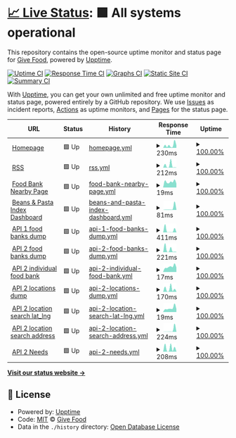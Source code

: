 # [📈 Live Status](https://uptime.givefood.org.uk): <!--live status--> **🟩 All systems operational**

This repository contains the open-source uptime monitor and status page for [Give Food](https://www.givefood.org.uk), powered by [Upptime](https://github.com/upptime/upptime).

[![Uptime CI](https://github.com/koj-co/upptime/workflows/Uptime%20CI/badge.svg)](https://github.com/koj-co/upptime/actions?query=workflow%3A%22Uptime+CI%22)
[![Response Time CI](https://github.com/koj-co/upptime/workflows/Response%20Time%20CI/badge.svg)](https://github.com/koj-co/upptime/actions?query=workflow%3A%22Response+Time+CI%22)
[![Graphs CI](https://github.com/koj-co/upptime/workflows/Graphs%20CI/badge.svg)](https://github.com/koj-co/upptime/actions?query=workflow%3A%22Graphs+CI%22)
[![Static Site CI](https://github.com/koj-co/upptime/workflows/Static%20Site%20CI/badge.svg)](https://github.com/koj-co/upptime/actions?query=workflow%3A%22Static+Site+CI%22)
[![Summary CI](https://github.com/koj-co/upptime/workflows/Summary%20CI/badge.svg)](https://github.com/koj-co/upptime/actions?query=workflow%3A%22Summary+CI%22)

With [Upptime](https://upptime.js.org), you can get your own unlimited and free uptime monitor and status page, powered entirely by a GitHub repository. We use [Issues](https://github.com/givefood/upptime/issues) as incident reports, [Actions](https://github.com/givefood/upptime/actions) as uptime monitors, and [Pages](https://uptime.givefood.org.uk) for the status page.

<!--start: status pages-->
<!-- This summary is generated by Upptime (https://github.com/upptime/upptime) -->
<!-- Do not edit this manually, your changes will be overwritten -->
<!-- prettier-ignore -->
| URL | Status | History | Response Time | Uptime |
| --- | ------ | ------- | ------------- | ------ |
| <img alt="" src="https://icons.duckduckgo.com/ip3/www.givefood.org.uk.ico" height="13"> [Homepage](https://www.givefood.org.uk/) | 🟩 Up | [homepage.yml](https://github.com/givefood/upptime/commits/HEAD/history/homepage.yml) | <details><summary><img alt="Response time graph" src="./graphs/homepage/response-time-week.png" height="20"> 230ms</summary><br><a href="https://uptime.givefood.org.uk/history/homepage"><img alt="Response time 395" src="https://img.shields.io/endpoint?url=https%3A%2F%2Fraw.githubusercontent.com%2Fgivefood%2Fupptime%2FHEAD%2Fapi%2Fhomepage%2Fresponse-time.json"></a><br><a href="https://uptime.givefood.org.uk/history/homepage"><img alt="24-hour response time 210" src="https://img.shields.io/endpoint?url=https%3A%2F%2Fraw.githubusercontent.com%2Fgivefood%2Fupptime%2FHEAD%2Fapi%2Fhomepage%2Fresponse-time-day.json"></a><br><a href="https://uptime.givefood.org.uk/history/homepage"><img alt="7-day response time 230" src="https://img.shields.io/endpoint?url=https%3A%2F%2Fraw.githubusercontent.com%2Fgivefood%2Fupptime%2FHEAD%2Fapi%2Fhomepage%2Fresponse-time-week.json"></a><br><a href="https://uptime.givefood.org.uk/history/homepage"><img alt="30-day response time 247" src="https://img.shields.io/endpoint?url=https%3A%2F%2Fraw.githubusercontent.com%2Fgivefood%2Fupptime%2FHEAD%2Fapi%2Fhomepage%2Fresponse-time-month.json"></a><br><a href="https://uptime.givefood.org.uk/history/homepage"><img alt="1-year response time 454" src="https://img.shields.io/endpoint?url=https%3A%2F%2Fraw.githubusercontent.com%2Fgivefood%2Fupptime%2FHEAD%2Fapi%2Fhomepage%2Fresponse-time-year.json"></a></details> | <details><summary><a href="https://uptime.givefood.org.uk/history/homepage">100.00%</a></summary><a href="https://uptime.givefood.org.uk/history/homepage"><img alt="All-time uptime 99.98%" src="https://img.shields.io/endpoint?url=https%3A%2F%2Fraw.githubusercontent.com%2Fgivefood%2Fupptime%2FHEAD%2Fapi%2Fhomepage%2Fuptime.json"></a><br><a href="https://uptime.givefood.org.uk/history/homepage"><img alt="24-hour uptime 100.00%" src="https://img.shields.io/endpoint?url=https%3A%2F%2Fraw.githubusercontent.com%2Fgivefood%2Fupptime%2FHEAD%2Fapi%2Fhomepage%2Fuptime-day.json"></a><br><a href="https://uptime.givefood.org.uk/history/homepage"><img alt="7-day uptime 100.00%" src="https://img.shields.io/endpoint?url=https%3A%2F%2Fraw.githubusercontent.com%2Fgivefood%2Fupptime%2FHEAD%2Fapi%2Fhomepage%2Fuptime-week.json"></a><br><a href="https://uptime.givefood.org.uk/history/homepage"><img alt="30-day uptime 100.00%" src="https://img.shields.io/endpoint?url=https%3A%2F%2Fraw.githubusercontent.com%2Fgivefood%2Fupptime%2FHEAD%2Fapi%2Fhomepage%2Fuptime-month.json"></a><br><a href="https://uptime.givefood.org.uk/history/homepage"><img alt="1-year uptime 99.98%" src="https://img.shields.io/endpoint?url=https%3A%2F%2Fraw.githubusercontent.com%2Fgivefood%2Fupptime%2FHEAD%2Fapi%2Fhomepage%2Fuptime-year.json"></a></details>
| <img alt="" src="https://icons.duckduckgo.com/ip3/www.givefood.org.uk.ico" height="13"> [RSS](https://www.givefood.org.uk/needs/rss.xml) | 🟩 Up | [rss.yml](https://github.com/givefood/upptime/commits/HEAD/history/rss.yml) | <details><summary><img alt="Response time graph" src="./graphs/rss/response-time-week.png" height="20"> 212ms</summary><br><a href="https://uptime.givefood.org.uk/history/rss"><img alt="Response time 310" src="https://img.shields.io/endpoint?url=https%3A%2F%2Fraw.githubusercontent.com%2Fgivefood%2Fupptime%2FHEAD%2Fapi%2Frss%2Fresponse-time.json"></a><br><a href="https://uptime.givefood.org.uk/history/rss"><img alt="24-hour response time 13" src="https://img.shields.io/endpoint?url=https%3A%2F%2Fraw.githubusercontent.com%2Fgivefood%2Fupptime%2FHEAD%2Fapi%2Frss%2Fresponse-time-day.json"></a><br><a href="https://uptime.givefood.org.uk/history/rss"><img alt="7-day response time 212" src="https://img.shields.io/endpoint?url=https%3A%2F%2Fraw.githubusercontent.com%2Fgivefood%2Fupptime%2FHEAD%2Fapi%2Frss%2Fresponse-time-week.json"></a><br><a href="https://uptime.givefood.org.uk/history/rss"><img alt="30-day response time 163" src="https://img.shields.io/endpoint?url=https%3A%2F%2Fraw.githubusercontent.com%2Fgivefood%2Fupptime%2FHEAD%2Fapi%2Frss%2Fresponse-time-month.json"></a><br><a href="https://uptime.givefood.org.uk/history/rss"><img alt="1-year response time 215" src="https://img.shields.io/endpoint?url=https%3A%2F%2Fraw.githubusercontent.com%2Fgivefood%2Fupptime%2FHEAD%2Fapi%2Frss%2Fresponse-time-year.json"></a></details> | <details><summary><a href="https://uptime.givefood.org.uk/history/rss">100.00%</a></summary><a href="https://uptime.givefood.org.uk/history/rss"><img alt="All-time uptime 98.46%" src="https://img.shields.io/endpoint?url=https%3A%2F%2Fraw.githubusercontent.com%2Fgivefood%2Fupptime%2FHEAD%2Fapi%2Frss%2Fuptime.json"></a><br><a href="https://uptime.givefood.org.uk/history/rss"><img alt="24-hour uptime 100.00%" src="https://img.shields.io/endpoint?url=https%3A%2F%2Fraw.githubusercontent.com%2Fgivefood%2Fupptime%2FHEAD%2Fapi%2Frss%2Fuptime-day.json"></a><br><a href="https://uptime.givefood.org.uk/history/rss"><img alt="7-day uptime 100.00%" src="https://img.shields.io/endpoint?url=https%3A%2F%2Fraw.githubusercontent.com%2Fgivefood%2Fupptime%2FHEAD%2Fapi%2Frss%2Fuptime-week.json"></a><br><a href="https://uptime.givefood.org.uk/history/rss"><img alt="30-day uptime 100.00%" src="https://img.shields.io/endpoint?url=https%3A%2F%2Fraw.githubusercontent.com%2Fgivefood%2Fupptime%2FHEAD%2Fapi%2Frss%2Fuptime-month.json"></a><br><a href="https://uptime.givefood.org.uk/history/rss"><img alt="1-year uptime 98.12%" src="https://img.shields.io/endpoint?url=https%3A%2F%2Fraw.githubusercontent.com%2Fgivefood%2Fupptime%2FHEAD%2Fapi%2Frss%2Fuptime-year.json"></a></details>
| <img alt="" src="https://icons.duckduckgo.com/ip3/www.givefood.org.uk.ico" height="13"> [Food Bank Nearby Page](https://www.givefood.org.uk/needs/at/saltash/nearby/) | 🟩 Up | [food-bank-nearby-page.yml](https://github.com/givefood/upptime/commits/HEAD/history/food-bank-nearby-page.yml) | <details><summary><img alt="Response time graph" src="./graphs/food-bank-nearby-page/response-time-week.png" height="20"> 19ms</summary><br><a href="https://uptime.givefood.org.uk/history/food-bank-nearby-page"><img alt="Response time 45" src="https://img.shields.io/endpoint?url=https%3A%2F%2Fraw.githubusercontent.com%2Fgivefood%2Fupptime%2FHEAD%2Fapi%2Ffood-bank-nearby-page%2Fresponse-time.json"></a><br><a href="https://uptime.givefood.org.uk/history/food-bank-nearby-page"><img alt="24-hour response time 13" src="https://img.shields.io/endpoint?url=https%3A%2F%2Fraw.githubusercontent.com%2Fgivefood%2Fupptime%2FHEAD%2Fapi%2Ffood-bank-nearby-page%2Fresponse-time-day.json"></a><br><a href="https://uptime.givefood.org.uk/history/food-bank-nearby-page"><img alt="7-day response time 19" src="https://img.shields.io/endpoint?url=https%3A%2F%2Fraw.githubusercontent.com%2Fgivefood%2Fupptime%2FHEAD%2Fapi%2Ffood-bank-nearby-page%2Fresponse-time-week.json"></a><br><a href="https://uptime.givefood.org.uk/history/food-bank-nearby-page"><img alt="30-day response time 68" src="https://img.shields.io/endpoint?url=https%3A%2F%2Fraw.githubusercontent.com%2Fgivefood%2Fupptime%2FHEAD%2Fapi%2Ffood-bank-nearby-page%2Fresponse-time-month.json"></a><br><a href="https://uptime.givefood.org.uk/history/food-bank-nearby-page"><img alt="1-year response time 38" src="https://img.shields.io/endpoint?url=https%3A%2F%2Fraw.githubusercontent.com%2Fgivefood%2Fupptime%2FHEAD%2Fapi%2Ffood-bank-nearby-page%2Fresponse-time-year.json"></a></details> | <details><summary><a href="https://uptime.givefood.org.uk/history/food-bank-nearby-page">100.00%</a></summary><a href="https://uptime.givefood.org.uk/history/food-bank-nearby-page"><img alt="All-time uptime 100.00%" src="https://img.shields.io/endpoint?url=https%3A%2F%2Fraw.githubusercontent.com%2Fgivefood%2Fupptime%2FHEAD%2Fapi%2Ffood-bank-nearby-page%2Fuptime.json"></a><br><a href="https://uptime.givefood.org.uk/history/food-bank-nearby-page"><img alt="24-hour uptime 100.00%" src="https://img.shields.io/endpoint?url=https%3A%2F%2Fraw.githubusercontent.com%2Fgivefood%2Fupptime%2FHEAD%2Fapi%2Ffood-bank-nearby-page%2Fuptime-day.json"></a><br><a href="https://uptime.givefood.org.uk/history/food-bank-nearby-page"><img alt="7-day uptime 100.00%" src="https://img.shields.io/endpoint?url=https%3A%2F%2Fraw.githubusercontent.com%2Fgivefood%2Fupptime%2FHEAD%2Fapi%2Ffood-bank-nearby-page%2Fuptime-week.json"></a><br><a href="https://uptime.givefood.org.uk/history/food-bank-nearby-page"><img alt="30-day uptime 100.00%" src="https://img.shields.io/endpoint?url=https%3A%2F%2Fraw.githubusercontent.com%2Fgivefood%2Fupptime%2FHEAD%2Fapi%2Ffood-bank-nearby-page%2Fuptime-month.json"></a><br><a href="https://uptime.givefood.org.uk/history/food-bank-nearby-page"><img alt="1-year uptime 100.00%" src="https://img.shields.io/endpoint?url=https%3A%2F%2Fraw.githubusercontent.com%2Fgivefood%2Fupptime%2FHEAD%2Fapi%2Ffood-bank-nearby-page%2Fuptime-year.json"></a></details>
| <img alt="" src="https://icons.duckduckgo.com/ip3/www.givefood.org.uk.ico" height="13"> [Beans & Pasta Index Dashboard](https://www.givefood.org.uk/dashboard/bean-pasta-index/) | 🟩 Up | [beans-and-pasta-index-dashboard.yml](https://github.com/givefood/upptime/commits/HEAD/history/beans-and-pasta-index-dashboard.yml) | <details><summary><img alt="Response time graph" src="./graphs/beans-and-pasta-index-dashboard/response-time-week.png" height="20"> 81ms</summary><br><a href="https://uptime.givefood.org.uk/history/beans-and-pasta-index-dashboard"><img alt="Response time 57" src="https://img.shields.io/endpoint?url=https%3A%2F%2Fraw.githubusercontent.com%2Fgivefood%2Fupptime%2FHEAD%2Fapi%2Fbeans-and-pasta-index-dashboard%2Fresponse-time.json"></a><br><a href="https://uptime.givefood.org.uk/history/beans-and-pasta-index-dashboard"><img alt="24-hour response time 17" src="https://img.shields.io/endpoint?url=https%3A%2F%2Fraw.githubusercontent.com%2Fgivefood%2Fupptime%2FHEAD%2Fapi%2Fbeans-and-pasta-index-dashboard%2Fresponse-time-day.json"></a><br><a href="https://uptime.givefood.org.uk/history/beans-and-pasta-index-dashboard"><img alt="7-day response time 81" src="https://img.shields.io/endpoint?url=https%3A%2F%2Fraw.githubusercontent.com%2Fgivefood%2Fupptime%2FHEAD%2Fapi%2Fbeans-and-pasta-index-dashboard%2Fresponse-time-week.json"></a><br><a href="https://uptime.givefood.org.uk/history/beans-and-pasta-index-dashboard"><img alt="30-day response time 68" src="https://img.shields.io/endpoint?url=https%3A%2F%2Fraw.githubusercontent.com%2Fgivefood%2Fupptime%2FHEAD%2Fapi%2Fbeans-and-pasta-index-dashboard%2Fresponse-time-month.json"></a><br><a href="https://uptime.givefood.org.uk/history/beans-and-pasta-index-dashboard"><img alt="1-year response time 54" src="https://img.shields.io/endpoint?url=https%3A%2F%2Fraw.githubusercontent.com%2Fgivefood%2Fupptime%2FHEAD%2Fapi%2Fbeans-and-pasta-index-dashboard%2Fresponse-time-year.json"></a></details> | <details><summary><a href="https://uptime.givefood.org.uk/history/beans-and-pasta-index-dashboard">100.00%</a></summary><a href="https://uptime.givefood.org.uk/history/beans-and-pasta-index-dashboard"><img alt="All-time uptime 100.00%" src="https://img.shields.io/endpoint?url=https%3A%2F%2Fraw.githubusercontent.com%2Fgivefood%2Fupptime%2FHEAD%2Fapi%2Fbeans-and-pasta-index-dashboard%2Fuptime.json"></a><br><a href="https://uptime.givefood.org.uk/history/beans-and-pasta-index-dashboard"><img alt="24-hour uptime 100.00%" src="https://img.shields.io/endpoint?url=https%3A%2F%2Fraw.githubusercontent.com%2Fgivefood%2Fupptime%2FHEAD%2Fapi%2Fbeans-and-pasta-index-dashboard%2Fuptime-day.json"></a><br><a href="https://uptime.givefood.org.uk/history/beans-and-pasta-index-dashboard"><img alt="7-day uptime 100.00%" src="https://img.shields.io/endpoint?url=https%3A%2F%2Fraw.githubusercontent.com%2Fgivefood%2Fupptime%2FHEAD%2Fapi%2Fbeans-and-pasta-index-dashboard%2Fuptime-week.json"></a><br><a href="https://uptime.givefood.org.uk/history/beans-and-pasta-index-dashboard"><img alt="30-day uptime 100.00%" src="https://img.shields.io/endpoint?url=https%3A%2F%2Fraw.githubusercontent.com%2Fgivefood%2Fupptime%2FHEAD%2Fapi%2Fbeans-and-pasta-index-dashboard%2Fuptime-month.json"></a><br><a href="https://uptime.givefood.org.uk/history/beans-and-pasta-index-dashboard"><img alt="1-year uptime 100.00%" src="https://img.shields.io/endpoint?url=https%3A%2F%2Fraw.githubusercontent.com%2Fgivefood%2Fupptime%2FHEAD%2Fapi%2Fbeans-and-pasta-index-dashboard%2Fuptime-year.json"></a></details>
| <img alt="" src="https://icons.duckduckgo.com/ip3/www.givefood.org.uk.ico" height="13"> [API 1 food banks dump](https://www.givefood.org.uk/api/1/foodbanks/) | 🟩 Up | [api-1-food-banks-dump.yml](https://github.com/givefood/upptime/commits/HEAD/history/api-1-food-banks-dump.yml) | <details><summary><img alt="Response time graph" src="./graphs/api-1-food-banks-dump/response-time-week.png" height="20"> 411ms</summary><br><a href="https://uptime.givefood.org.uk/history/api-1-food-banks-dump"><img alt="Response time 365" src="https://img.shields.io/endpoint?url=https%3A%2F%2Fraw.githubusercontent.com%2Fgivefood%2Fupptime%2FHEAD%2Fapi%2Fapi-1-food-banks-dump%2Fresponse-time.json"></a><br><a href="https://uptime.givefood.org.uk/history/api-1-food-banks-dump"><img alt="24-hour response time 24" src="https://img.shields.io/endpoint?url=https%3A%2F%2Fraw.githubusercontent.com%2Fgivefood%2Fupptime%2FHEAD%2Fapi%2Fapi-1-food-banks-dump%2Fresponse-time-day.json"></a><br><a href="https://uptime.givefood.org.uk/history/api-1-food-banks-dump"><img alt="7-day response time 411" src="https://img.shields.io/endpoint?url=https%3A%2F%2Fraw.githubusercontent.com%2Fgivefood%2Fupptime%2FHEAD%2Fapi%2Fapi-1-food-banks-dump%2Fresponse-time-week.json"></a><br><a href="https://uptime.givefood.org.uk/history/api-1-food-banks-dump"><img alt="30-day response time 249" src="https://img.shields.io/endpoint?url=https%3A%2F%2Fraw.githubusercontent.com%2Fgivefood%2Fupptime%2FHEAD%2Fapi%2Fapi-1-food-banks-dump%2Fresponse-time-month.json"></a><br><a href="https://uptime.givefood.org.uk/history/api-1-food-banks-dump"><img alt="1-year response time 263" src="https://img.shields.io/endpoint?url=https%3A%2F%2Fraw.githubusercontent.com%2Fgivefood%2Fupptime%2FHEAD%2Fapi%2Fapi-1-food-banks-dump%2Fresponse-time-year.json"></a></details> | <details><summary><a href="https://uptime.givefood.org.uk/history/api-1-food-banks-dump">100.00%</a></summary><a href="https://uptime.givefood.org.uk/history/api-1-food-banks-dump"><img alt="All-time uptime 99.99%" src="https://img.shields.io/endpoint?url=https%3A%2F%2Fraw.githubusercontent.com%2Fgivefood%2Fupptime%2FHEAD%2Fapi%2Fapi-1-food-banks-dump%2Fuptime.json"></a><br><a href="https://uptime.givefood.org.uk/history/api-1-food-banks-dump"><img alt="24-hour uptime 100.00%" src="https://img.shields.io/endpoint?url=https%3A%2F%2Fraw.githubusercontent.com%2Fgivefood%2Fupptime%2FHEAD%2Fapi%2Fapi-1-food-banks-dump%2Fuptime-day.json"></a><br><a href="https://uptime.givefood.org.uk/history/api-1-food-banks-dump"><img alt="7-day uptime 100.00%" src="https://img.shields.io/endpoint?url=https%3A%2F%2Fraw.githubusercontent.com%2Fgivefood%2Fupptime%2FHEAD%2Fapi%2Fapi-1-food-banks-dump%2Fuptime-week.json"></a><br><a href="https://uptime.givefood.org.uk/history/api-1-food-banks-dump"><img alt="30-day uptime 100.00%" src="https://img.shields.io/endpoint?url=https%3A%2F%2Fraw.githubusercontent.com%2Fgivefood%2Fupptime%2FHEAD%2Fapi%2Fapi-1-food-banks-dump%2Fuptime-month.json"></a><br><a href="https://uptime.givefood.org.uk/history/api-1-food-banks-dump"><img alt="1-year uptime 99.99%" src="https://img.shields.io/endpoint?url=https%3A%2F%2Fraw.githubusercontent.com%2Fgivefood%2Fupptime%2FHEAD%2Fapi%2Fapi-1-food-banks-dump%2Fuptime-year.json"></a></details>
| <img alt="" src="https://icons.duckduckgo.com/ip3/www.givefood.org.uk.ico" height="13"> [API 2 food banks dump](https://www.givefood.org.uk/api/2/foodbanks/) | 🟩 Up | [api-2-food-banks-dump.yml](https://github.com/givefood/upptime/commits/HEAD/history/api-2-food-banks-dump.yml) | <details><summary><img alt="Response time graph" src="./graphs/api-2-food-banks-dump/response-time-week.png" height="20"> 221ms</summary><br><a href="https://uptime.givefood.org.uk/history/api-2-food-banks-dump"><img alt="Response time 280" src="https://img.shields.io/endpoint?url=https%3A%2F%2Fraw.githubusercontent.com%2Fgivefood%2Fupptime%2FHEAD%2Fapi%2Fapi-2-food-banks-dump%2Fresponse-time.json"></a><br><a href="https://uptime.givefood.org.uk/history/api-2-food-banks-dump"><img alt="24-hour response time 25" src="https://img.shields.io/endpoint?url=https%3A%2F%2Fraw.githubusercontent.com%2Fgivefood%2Fupptime%2FHEAD%2Fapi%2Fapi-2-food-banks-dump%2Fresponse-time-day.json"></a><br><a href="https://uptime.givefood.org.uk/history/api-2-food-banks-dump"><img alt="7-day response time 221" src="https://img.shields.io/endpoint?url=https%3A%2F%2Fraw.githubusercontent.com%2Fgivefood%2Fupptime%2FHEAD%2Fapi%2Fapi-2-food-banks-dump%2Fresponse-time-week.json"></a><br><a href="https://uptime.givefood.org.uk/history/api-2-food-banks-dump"><img alt="30-day response time 188" src="https://img.shields.io/endpoint?url=https%3A%2F%2Fraw.githubusercontent.com%2Fgivefood%2Fupptime%2FHEAD%2Fapi%2Fapi-2-food-banks-dump%2Fresponse-time-month.json"></a><br><a href="https://uptime.givefood.org.uk/history/api-2-food-banks-dump"><img alt="1-year response time 273" src="https://img.shields.io/endpoint?url=https%3A%2F%2Fraw.githubusercontent.com%2Fgivefood%2Fupptime%2FHEAD%2Fapi%2Fapi-2-food-banks-dump%2Fresponse-time-year.json"></a></details> | <details><summary><a href="https://uptime.givefood.org.uk/history/api-2-food-banks-dump">100.00%</a></summary><a href="https://uptime.givefood.org.uk/history/api-2-food-banks-dump"><img alt="All-time uptime 99.98%" src="https://img.shields.io/endpoint?url=https%3A%2F%2Fraw.githubusercontent.com%2Fgivefood%2Fupptime%2FHEAD%2Fapi%2Fapi-2-food-banks-dump%2Fuptime.json"></a><br><a href="https://uptime.givefood.org.uk/history/api-2-food-banks-dump"><img alt="24-hour uptime 100.00%" src="https://img.shields.io/endpoint?url=https%3A%2F%2Fraw.githubusercontent.com%2Fgivefood%2Fupptime%2FHEAD%2Fapi%2Fapi-2-food-banks-dump%2Fuptime-day.json"></a><br><a href="https://uptime.givefood.org.uk/history/api-2-food-banks-dump"><img alt="7-day uptime 100.00%" src="https://img.shields.io/endpoint?url=https%3A%2F%2Fraw.githubusercontent.com%2Fgivefood%2Fupptime%2FHEAD%2Fapi%2Fapi-2-food-banks-dump%2Fuptime-week.json"></a><br><a href="https://uptime.givefood.org.uk/history/api-2-food-banks-dump"><img alt="30-day uptime 100.00%" src="https://img.shields.io/endpoint?url=https%3A%2F%2Fraw.githubusercontent.com%2Fgivefood%2Fupptime%2FHEAD%2Fapi%2Fapi-2-food-banks-dump%2Fuptime-month.json"></a><br><a href="https://uptime.givefood.org.uk/history/api-2-food-banks-dump"><img alt="1-year uptime 99.98%" src="https://img.shields.io/endpoint?url=https%3A%2F%2Fraw.githubusercontent.com%2Fgivefood%2Fupptime%2FHEAD%2Fapi%2Fapi-2-food-banks-dump%2Fuptime-year.json"></a></details>
| <img alt="" src="https://icons.duckduckgo.com/ip3/www.givefood.org.uk.ico" height="13"> [API 2 individual food bank](https://www.givefood.org.uk/api/2/foodbank/sid-valley/) | 🟩 Up | [api-2-individual-food-bank.yml](https://github.com/givefood/upptime/commits/HEAD/history/api-2-individual-food-bank.yml) | <details><summary><img alt="Response time graph" src="./graphs/api-2-individual-food-bank/response-time-week.png" height="20"> 17ms</summary><br><a href="https://uptime.givefood.org.uk/history/api-2-individual-food-bank"><img alt="Response time 72" src="https://img.shields.io/endpoint?url=https%3A%2F%2Fraw.githubusercontent.com%2Fgivefood%2Fupptime%2FHEAD%2Fapi%2Fapi-2-individual-food-bank%2Fresponse-time.json"></a><br><a href="https://uptime.givefood.org.uk/history/api-2-individual-food-bank"><img alt="24-hour response time 15" src="https://img.shields.io/endpoint?url=https%3A%2F%2Fraw.githubusercontent.com%2Fgivefood%2Fupptime%2FHEAD%2Fapi%2Fapi-2-individual-food-bank%2Fresponse-time-day.json"></a><br><a href="https://uptime.givefood.org.uk/history/api-2-individual-food-bank"><img alt="7-day response time 17" src="https://img.shields.io/endpoint?url=https%3A%2F%2Fraw.githubusercontent.com%2Fgivefood%2Fupptime%2FHEAD%2Fapi%2Fapi-2-individual-food-bank%2Fresponse-time-week.json"></a><br><a href="https://uptime.givefood.org.uk/history/api-2-individual-food-bank"><img alt="30-day response time 17" src="https://img.shields.io/endpoint?url=https%3A%2F%2Fraw.githubusercontent.com%2Fgivefood%2Fupptime%2FHEAD%2Fapi%2Fapi-2-individual-food-bank%2Fresponse-time-month.json"></a><br><a href="https://uptime.givefood.org.uk/history/api-2-individual-food-bank"><img alt="1-year response time 68" src="https://img.shields.io/endpoint?url=https%3A%2F%2Fraw.githubusercontent.com%2Fgivefood%2Fupptime%2FHEAD%2Fapi%2Fapi-2-individual-food-bank%2Fresponse-time-year.json"></a></details> | <details><summary><a href="https://uptime.givefood.org.uk/history/api-2-individual-food-bank">100.00%</a></summary><a href="https://uptime.givefood.org.uk/history/api-2-individual-food-bank"><img alt="All-time uptime 100.00%" src="https://img.shields.io/endpoint?url=https%3A%2F%2Fraw.githubusercontent.com%2Fgivefood%2Fupptime%2FHEAD%2Fapi%2Fapi-2-individual-food-bank%2Fuptime.json"></a><br><a href="https://uptime.givefood.org.uk/history/api-2-individual-food-bank"><img alt="24-hour uptime 100.00%" src="https://img.shields.io/endpoint?url=https%3A%2F%2Fraw.githubusercontent.com%2Fgivefood%2Fupptime%2FHEAD%2Fapi%2Fapi-2-individual-food-bank%2Fuptime-day.json"></a><br><a href="https://uptime.givefood.org.uk/history/api-2-individual-food-bank"><img alt="7-day uptime 100.00%" src="https://img.shields.io/endpoint?url=https%3A%2F%2Fraw.githubusercontent.com%2Fgivefood%2Fupptime%2FHEAD%2Fapi%2Fapi-2-individual-food-bank%2Fuptime-week.json"></a><br><a href="https://uptime.givefood.org.uk/history/api-2-individual-food-bank"><img alt="30-day uptime 100.00%" src="https://img.shields.io/endpoint?url=https%3A%2F%2Fraw.githubusercontent.com%2Fgivefood%2Fupptime%2FHEAD%2Fapi%2Fapi-2-individual-food-bank%2Fuptime-month.json"></a><br><a href="https://uptime.givefood.org.uk/history/api-2-individual-food-bank"><img alt="1-year uptime 100.00%" src="https://img.shields.io/endpoint?url=https%3A%2F%2Fraw.githubusercontent.com%2Fgivefood%2Fupptime%2FHEAD%2Fapi%2Fapi-2-individual-food-bank%2Fuptime-year.json"></a></details>
| <img alt="" src="https://icons.duckduckgo.com/ip3/www.givefood.org.uk.ico" height="13"> [API 2 locations dump](https://www.givefood.org.uk/api/2/locations/) | 🟩 Up | [api-2-locations-dump.yml](https://github.com/givefood/upptime/commits/HEAD/history/api-2-locations-dump.yml) | <details><summary><img alt="Response time graph" src="./graphs/api-2-locations-dump/response-time-week.png" height="20"> 170ms</summary><br><a href="https://uptime.givefood.org.uk/history/api-2-locations-dump"><img alt="Response time 215" src="https://img.shields.io/endpoint?url=https%3A%2F%2Fraw.githubusercontent.com%2Fgivefood%2Fupptime%2FHEAD%2Fapi%2Fapi-2-locations-dump%2Fresponse-time.json"></a><br><a href="https://uptime.givefood.org.uk/history/api-2-locations-dump"><img alt="24-hour response time 22" src="https://img.shields.io/endpoint?url=https%3A%2F%2Fraw.githubusercontent.com%2Fgivefood%2Fupptime%2FHEAD%2Fapi%2Fapi-2-locations-dump%2Fresponse-time-day.json"></a><br><a href="https://uptime.givefood.org.uk/history/api-2-locations-dump"><img alt="7-day response time 170" src="https://img.shields.io/endpoint?url=https%3A%2F%2Fraw.githubusercontent.com%2Fgivefood%2Fupptime%2FHEAD%2Fapi%2Fapi-2-locations-dump%2Fresponse-time-week.json"></a><br><a href="https://uptime.givefood.org.uk/history/api-2-locations-dump"><img alt="30-day response time 184" src="https://img.shields.io/endpoint?url=https%3A%2F%2Fraw.githubusercontent.com%2Fgivefood%2Fupptime%2FHEAD%2Fapi%2Fapi-2-locations-dump%2Fresponse-time-month.json"></a><br><a href="https://uptime.givefood.org.uk/history/api-2-locations-dump"><img alt="1-year response time 160" src="https://img.shields.io/endpoint?url=https%3A%2F%2Fraw.githubusercontent.com%2Fgivefood%2Fupptime%2FHEAD%2Fapi%2Fapi-2-locations-dump%2Fresponse-time-year.json"></a></details> | <details><summary><a href="https://uptime.givefood.org.uk/history/api-2-locations-dump">100.00%</a></summary><a href="https://uptime.givefood.org.uk/history/api-2-locations-dump"><img alt="All-time uptime 100.00%" src="https://img.shields.io/endpoint?url=https%3A%2F%2Fraw.githubusercontent.com%2Fgivefood%2Fupptime%2FHEAD%2Fapi%2Fapi-2-locations-dump%2Fuptime.json"></a><br><a href="https://uptime.givefood.org.uk/history/api-2-locations-dump"><img alt="24-hour uptime 100.00%" src="https://img.shields.io/endpoint?url=https%3A%2F%2Fraw.githubusercontent.com%2Fgivefood%2Fupptime%2FHEAD%2Fapi%2Fapi-2-locations-dump%2Fuptime-day.json"></a><br><a href="https://uptime.givefood.org.uk/history/api-2-locations-dump"><img alt="7-day uptime 100.00%" src="https://img.shields.io/endpoint?url=https%3A%2F%2Fraw.githubusercontent.com%2Fgivefood%2Fupptime%2FHEAD%2Fapi%2Fapi-2-locations-dump%2Fuptime-week.json"></a><br><a href="https://uptime.givefood.org.uk/history/api-2-locations-dump"><img alt="30-day uptime 100.00%" src="https://img.shields.io/endpoint?url=https%3A%2F%2Fraw.githubusercontent.com%2Fgivefood%2Fupptime%2FHEAD%2Fapi%2Fapi-2-locations-dump%2Fuptime-month.json"></a><br><a href="https://uptime.givefood.org.uk/history/api-2-locations-dump"><img alt="1-year uptime 100.00%" src="https://img.shields.io/endpoint?url=https%3A%2F%2Fraw.githubusercontent.com%2Fgivefood%2Fupptime%2FHEAD%2Fapi%2Fapi-2-locations-dump%2Fuptime-year.json"></a></details>
| <img alt="" src="https://icons.duckduckgo.com/ip3/www.givefood.org.uk.ico" height="13"> [API 2 location search lat_lng](https://www.givefood.org.uk/api/2/locations/search/?lat_lng=51.178889,-1.826111) | 🟩 Up | [api-2-location-search-lat-lng.yml](https://github.com/givefood/upptime/commits/HEAD/history/api-2-location-search-lat-lng.yml) | <details><summary><img alt="Response time graph" src="./graphs/api-2-location-search-lat-lng/response-time-week.png" height="20"> 19ms</summary><br><a href="https://uptime.givefood.org.uk/history/api-2-location-search-lat-lng"><img alt="Response time 75" src="https://img.shields.io/endpoint?url=https%3A%2F%2Fraw.githubusercontent.com%2Fgivefood%2Fupptime%2FHEAD%2Fapi%2Fapi-2-location-search-lat-lng%2Fresponse-time.json"></a><br><a href="https://uptime.givefood.org.uk/history/api-2-location-search-lat-lng"><img alt="24-hour response time 15" src="https://img.shields.io/endpoint?url=https%3A%2F%2Fraw.githubusercontent.com%2Fgivefood%2Fupptime%2FHEAD%2Fapi%2Fapi-2-location-search-lat-lng%2Fresponse-time-day.json"></a><br><a href="https://uptime.givefood.org.uk/history/api-2-location-search-lat-lng"><img alt="7-day response time 19" src="https://img.shields.io/endpoint?url=https%3A%2F%2Fraw.githubusercontent.com%2Fgivefood%2Fupptime%2FHEAD%2Fapi%2Fapi-2-location-search-lat-lng%2Fresponse-time-week.json"></a><br><a href="https://uptime.givefood.org.uk/history/api-2-location-search-lat-lng"><img alt="30-day response time 18" src="https://img.shields.io/endpoint?url=https%3A%2F%2Fraw.githubusercontent.com%2Fgivefood%2Fupptime%2FHEAD%2Fapi%2Fapi-2-location-search-lat-lng%2Fresponse-time-month.json"></a><br><a href="https://uptime.givefood.org.uk/history/api-2-location-search-lat-lng"><img alt="1-year response time 75" src="https://img.shields.io/endpoint?url=https%3A%2F%2Fraw.githubusercontent.com%2Fgivefood%2Fupptime%2FHEAD%2Fapi%2Fapi-2-location-search-lat-lng%2Fresponse-time-year.json"></a></details> | <details><summary><a href="https://uptime.givefood.org.uk/history/api-2-location-search-lat-lng">100.00%</a></summary><a href="https://uptime.givefood.org.uk/history/api-2-location-search-lat-lng"><img alt="All-time uptime 100.00%" src="https://img.shields.io/endpoint?url=https%3A%2F%2Fraw.githubusercontent.com%2Fgivefood%2Fupptime%2FHEAD%2Fapi%2Fapi-2-location-search-lat-lng%2Fuptime.json"></a><br><a href="https://uptime.givefood.org.uk/history/api-2-location-search-lat-lng"><img alt="24-hour uptime 100.00%" src="https://img.shields.io/endpoint?url=https%3A%2F%2Fraw.githubusercontent.com%2Fgivefood%2Fupptime%2FHEAD%2Fapi%2Fapi-2-location-search-lat-lng%2Fuptime-day.json"></a><br><a href="https://uptime.givefood.org.uk/history/api-2-location-search-lat-lng"><img alt="7-day uptime 100.00%" src="https://img.shields.io/endpoint?url=https%3A%2F%2Fraw.githubusercontent.com%2Fgivefood%2Fupptime%2FHEAD%2Fapi%2Fapi-2-location-search-lat-lng%2Fuptime-week.json"></a><br><a href="https://uptime.givefood.org.uk/history/api-2-location-search-lat-lng"><img alt="30-day uptime 100.00%" src="https://img.shields.io/endpoint?url=https%3A%2F%2Fraw.githubusercontent.com%2Fgivefood%2Fupptime%2FHEAD%2Fapi%2Fapi-2-location-search-lat-lng%2Fuptime-month.json"></a><br><a href="https://uptime.givefood.org.uk/history/api-2-location-search-lat-lng"><img alt="1-year uptime 100.00%" src="https://img.shields.io/endpoint?url=https%3A%2F%2Fraw.githubusercontent.com%2Fgivefood%2Fupptime%2FHEAD%2Fapi%2Fapi-2-location-search-lat-lng%2Fuptime-year.json"></a></details>
| <img alt="" src="https://icons.duckduckgo.com/ip3/www.givefood.org.uk.ico" height="13"> [API 2 location search address](https://www.givefood.org.uk/api/2/locations/search/?address=SW1P%204RG) | 🟩 Up | [api-2-location-search-address.yml](https://github.com/givefood/upptime/commits/HEAD/history/api-2-location-search-address.yml) | <details><summary><img alt="Response time graph" src="./graphs/api-2-location-search-address/response-time-week.png" height="20"> 224ms</summary><br><a href="https://uptime.givefood.org.uk/history/api-2-location-search-address"><img alt="Response time 62" src="https://img.shields.io/endpoint?url=https%3A%2F%2Fraw.githubusercontent.com%2Fgivefood%2Fupptime%2FHEAD%2Fapi%2Fapi-2-location-search-address%2Fresponse-time.json"></a><br><a href="https://uptime.givefood.org.uk/history/api-2-location-search-address"><img alt="24-hour response time 14" src="https://img.shields.io/endpoint?url=https%3A%2F%2Fraw.githubusercontent.com%2Fgivefood%2Fupptime%2FHEAD%2Fapi%2Fapi-2-location-search-address%2Fresponse-time-day.json"></a><br><a href="https://uptime.givefood.org.uk/history/api-2-location-search-address"><img alt="7-day response time 224" src="https://img.shields.io/endpoint?url=https%3A%2F%2Fraw.githubusercontent.com%2Fgivefood%2Fupptime%2FHEAD%2Fapi%2Fapi-2-location-search-address%2Fresponse-time-week.json"></a><br><a href="https://uptime.givefood.org.uk/history/api-2-location-search-address"><img alt="30-day response time 63" src="https://img.shields.io/endpoint?url=https%3A%2F%2Fraw.githubusercontent.com%2Fgivefood%2Fupptime%2FHEAD%2Fapi%2Fapi-2-location-search-address%2Fresponse-time-month.json"></a><br><a href="https://uptime.givefood.org.uk/history/api-2-location-search-address"><img alt="1-year response time 62" src="https://img.shields.io/endpoint?url=https%3A%2F%2Fraw.githubusercontent.com%2Fgivefood%2Fupptime%2FHEAD%2Fapi%2Fapi-2-location-search-address%2Fresponse-time-year.json"></a></details> | <details><summary><a href="https://uptime.givefood.org.uk/history/api-2-location-search-address">100.00%</a></summary><a href="https://uptime.givefood.org.uk/history/api-2-location-search-address"><img alt="All-time uptime 100.00%" src="https://img.shields.io/endpoint?url=https%3A%2F%2Fraw.githubusercontent.com%2Fgivefood%2Fupptime%2FHEAD%2Fapi%2Fapi-2-location-search-address%2Fuptime.json"></a><br><a href="https://uptime.givefood.org.uk/history/api-2-location-search-address"><img alt="24-hour uptime 100.00%" src="https://img.shields.io/endpoint?url=https%3A%2F%2Fraw.githubusercontent.com%2Fgivefood%2Fupptime%2FHEAD%2Fapi%2Fapi-2-location-search-address%2Fuptime-day.json"></a><br><a href="https://uptime.givefood.org.uk/history/api-2-location-search-address"><img alt="7-day uptime 100.00%" src="https://img.shields.io/endpoint?url=https%3A%2F%2Fraw.githubusercontent.com%2Fgivefood%2Fupptime%2FHEAD%2Fapi%2Fapi-2-location-search-address%2Fuptime-week.json"></a><br><a href="https://uptime.givefood.org.uk/history/api-2-location-search-address"><img alt="30-day uptime 100.00%" src="https://img.shields.io/endpoint?url=https%3A%2F%2Fraw.githubusercontent.com%2Fgivefood%2Fupptime%2FHEAD%2Fapi%2Fapi-2-location-search-address%2Fuptime-month.json"></a><br><a href="https://uptime.givefood.org.uk/history/api-2-location-search-address"><img alt="1-year uptime 100.00%" src="https://img.shields.io/endpoint?url=https%3A%2F%2Fraw.githubusercontent.com%2Fgivefood%2Fupptime%2FHEAD%2Fapi%2Fapi-2-location-search-address%2Fuptime-year.json"></a></details>
| <img alt="" src="https://icons.duckduckgo.com/ip3/www.givefood.org.uk.ico" height="13"> [API 2 Needs](https://www.givefood.org.uk/api/2/needs/) | 🟩 Up | [api-2-needs.yml](https://github.com/givefood/upptime/commits/HEAD/history/api-2-needs.yml) | <details><summary><img alt="Response time graph" src="./graphs/api-2-needs/response-time-week.png" height="20"> 208ms</summary><br><a href="https://uptime.givefood.org.uk/history/api-2-needs"><img alt="Response time 252" src="https://img.shields.io/endpoint?url=https%3A%2F%2Fraw.githubusercontent.com%2Fgivefood%2Fupptime%2FHEAD%2Fapi%2Fapi-2-needs%2Fresponse-time.json"></a><br><a href="https://uptime.givefood.org.uk/history/api-2-needs"><img alt="24-hour response time 13" src="https://img.shields.io/endpoint?url=https%3A%2F%2Fraw.githubusercontent.com%2Fgivefood%2Fupptime%2FHEAD%2Fapi%2Fapi-2-needs%2Fresponse-time-day.json"></a><br><a href="https://uptime.givefood.org.uk/history/api-2-needs"><img alt="7-day response time 208" src="https://img.shields.io/endpoint?url=https%3A%2F%2Fraw.githubusercontent.com%2Fgivefood%2Fupptime%2FHEAD%2Fapi%2Fapi-2-needs%2Fresponse-time-week.json"></a><br><a href="https://uptime.givefood.org.uk/history/api-2-needs"><img alt="30-day response time 138" src="https://img.shields.io/endpoint?url=https%3A%2F%2Fraw.githubusercontent.com%2Fgivefood%2Fupptime%2FHEAD%2Fapi%2Fapi-2-needs%2Fresponse-time-month.json"></a><br><a href="https://uptime.givefood.org.uk/history/api-2-needs"><img alt="1-year response time 167" src="https://img.shields.io/endpoint?url=https%3A%2F%2Fraw.githubusercontent.com%2Fgivefood%2Fupptime%2FHEAD%2Fapi%2Fapi-2-needs%2Fresponse-time-year.json"></a></details> | <details><summary><a href="https://uptime.givefood.org.uk/history/api-2-needs">100.00%</a></summary><a href="https://uptime.givefood.org.uk/history/api-2-needs"><img alt="All-time uptime 99.99%" src="https://img.shields.io/endpoint?url=https%3A%2F%2Fraw.githubusercontent.com%2Fgivefood%2Fupptime%2FHEAD%2Fapi%2Fapi-2-needs%2Fuptime.json"></a><br><a href="https://uptime.givefood.org.uk/history/api-2-needs"><img alt="24-hour uptime 100.00%" src="https://img.shields.io/endpoint?url=https%3A%2F%2Fraw.githubusercontent.com%2Fgivefood%2Fupptime%2FHEAD%2Fapi%2Fapi-2-needs%2Fuptime-day.json"></a><br><a href="https://uptime.givefood.org.uk/history/api-2-needs"><img alt="7-day uptime 100.00%" src="https://img.shields.io/endpoint?url=https%3A%2F%2Fraw.githubusercontent.com%2Fgivefood%2Fupptime%2FHEAD%2Fapi%2Fapi-2-needs%2Fuptime-week.json"></a><br><a href="https://uptime.givefood.org.uk/history/api-2-needs"><img alt="30-day uptime 100.00%" src="https://img.shields.io/endpoint?url=https%3A%2F%2Fraw.githubusercontent.com%2Fgivefood%2Fupptime%2FHEAD%2Fapi%2Fapi-2-needs%2Fuptime-month.json"></a><br><a href="https://uptime.givefood.org.uk/history/api-2-needs"><img alt="1-year uptime 99.99%" src="https://img.shields.io/endpoint?url=https%3A%2F%2Fraw.githubusercontent.com%2Fgivefood%2Fupptime%2FHEAD%2Fapi%2Fapi-2-needs%2Fuptime-year.json"></a></details>

<!--end: status pages-->

[**Visit our status website →**](https://uptime.givefood.org.uk)

## 📄 License

- Powered by: [Upptime](https://github.com/upptime/upptime)
- Code: [MIT](./LICENSE) © [Give Food](https://www.givefood.org.uk)
- Data in the `./history` directory: [Open Database License](https://opendatacommons.org/licenses/odbl/1-0/)
